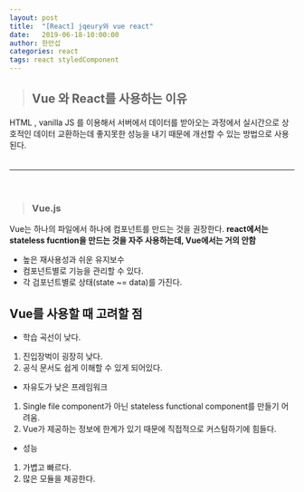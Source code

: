 ```yaml
---
layout: post
title:  "[React] jqeury와 vue react"
date:   2019-06-18-10:00:00
author: 한만섭
categories: react
tags: react styledComponent
---
```




> ##  Vue 와 React를 사용하는 이유 
  HTML , vanilla JS 를 이용해서 서버에서 데이터를 받아오는 과정에서 실시간으로 상호적인 데이터 교환하는데 좋지못한 성능을 내기 때문에
  개선할 수 있는 방법으로 사용된다.  
  　  
  
  ***
  
  
  　  
> ### Vue.js

  Vue는 하나의 파일에서 하나에 컴포넌트를 만드는 것을 권장한다. **react에서는 stateless fucntion을 만드는 것을 자주 사용하는데, Vue에서는 거의 안함**    
 * 높은 재사용성과 쉬운 유지보수  
 * 컴포넌트별로 기능을 관리할 수 있다.  
 * 각 검포넌트별로 상태(state ~= data)를 가진다. 
 
 ## Vue를 사용할 때 고려할 점
 
 * 학습 곡선이 낮다.
  1. 진입장벅이 굉장히 낮다.
  2. 공식 문서도 쉽게 이해할 수 있게 되어있다.
  
 
 * 자유도가 낮은 프레임워크
  1. Single file component가 아닌 stateless functional component를 만들기 어려움.
  2. Vue가 제공하는 정보에 한계가 있기 때문에 직접적으로 커스텀하기에 힘들다. 
  
 * 성능 
  1. 가볍고 빠르다. 
  2. 많은 모듈을 제공한다. 
 
  
